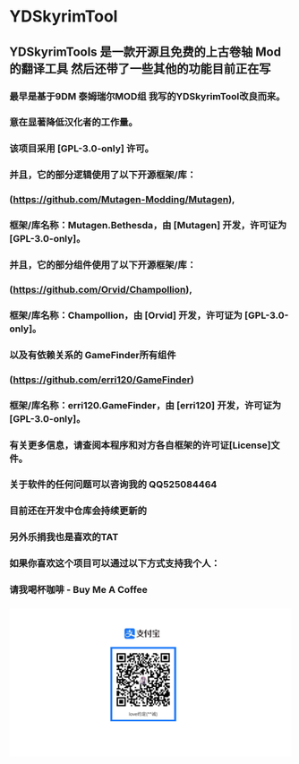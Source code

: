 # YDSkyrimTool
## YDSkyrimTools 是一款开源且免费的上古卷轴 Mod的翻译工具 然后还带了一些其他的功能目前正在写
### 最早是基于9DM 泰姆瑞尔MOD组 我写的YDSkyrimTool改良而来。
### 意在显著降低汉化者的工作量。

### 该项目采用 [GPL-3.0-only] 许可。
### 并且，它的部分逻辑使用了以下开源框架/库：
### (https://github.com/Mutagen-Modding/Mutagen),
### 框架/库名称：Mutagen.Bethesda，由 [Mutagen] 开发，许可证为 [GPL-3.0-only]。

### 并且，它的部分组件使用了以下开源框架/库：
### (https://github.com/Orvid/Champollion),
### 框架/库名称：Champollion，由 [Orvid] 开发，许可证为 [GPL-3.0-only]。

### 以及有依赖关系的 GameFinder所有组件
### (https://github.com/erri120/GameFinder)
### 框架/库名称：erri120.GameFinder，由 [erri120] 开发，许可证为 [GPL-3.0-only]。

### 有关更多信息，请查阅本程序和对方各自框架的许可证[License]文件。

### 关于软件的任何问题可以咨询我的 QQ525084464

### 目前还在开发中仓库会持续更新的

### 另外乐捐我也是喜欢的TAT
### 如果你喜欢这个项目可以通过以下方式支持我个人：
### 请我喝杯咖啡 -  Buy Me A Coffee
### ![支付宝](alipay_qrcode.jpg)
